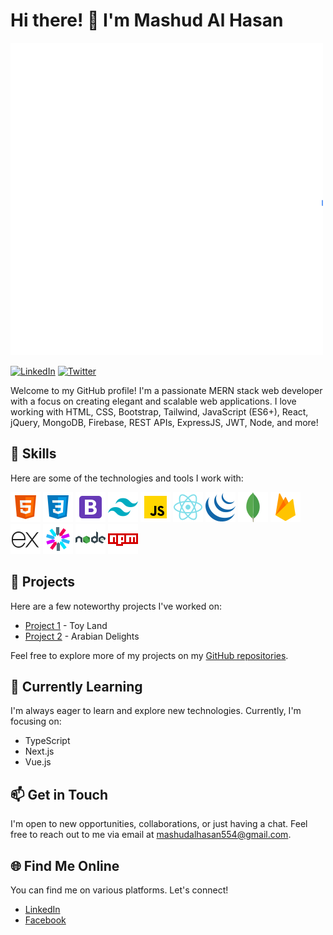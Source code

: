 # Hi there! 👋 I'm Mashud Al Hasan

![Banner](./assets/animation_500_li4x2img.gif)

[![LinkedIn](https://img.shields.io/badge/-LinkedIn-blue?style=flat-square&logo=linkedin&logoColor=white)](https://www.linkedin.com/in/mashudalhasan)
[![Twitter](https://img.shields.io/badge/-Facebook-blue?style=flat-square&logo=facebook&logoColor=white)](https://www.facebook.com/journeywithhasan)

Welcome to my GitHub profile! I'm a passionate MERN stack web developer with a focus on creating elegant and scalable web applications. I love working with HTML, CSS, Bootstrap, Tailwind, JavaScript (ES6+), React, jQuery, MongoDB, Firebase, REST APIs, ExpressJS, JWT, Node, and more!

## 🚀 Skills

Here are some of the technologies and tools I work with:

![HTML5](./assets/html-48.png) ![CSS3](./assets/css-48.png) ![Bootstrap](./assets/bootstrap-48.png) ![Tailwind CSS](./assets/tailwind-css-48.png) ![JavaScript](./assets/js-48.png) ![React](./assets/react-native-48.png) ![jQuery](./assets/jquery-48.png) ![MongoDB](./assets/mongodb-48.png) ![Firebase](./assets/firebase-48.png) ![ExpressJS](./assets/express-js-48.png) ![JWT](./assets/jwt-48.png) ![Node.js](./assets/nodejs-48.png) ![npm](./assets/npm-48.png)

## 💼 Projects

Here are a few noteworthy projects I've worked on:

- [Project 1](https://github.com/mashudalhasan/toy-land-client) - Toy Land
- [Project 2](https://github.com/mashudalhasan/arabian-delights-client) - Arabian Delights

Feel free to explore more of my projects on my [GitHub repositories](https://github.com/mashudalhasan).

## 🌱 Currently Learning

I'm always eager to learn and explore new technologies. Currently, I'm focusing on:

- TypeScript
- Next.js
- Vue.js

## 📫 Get in Touch

I'm open to new opportunities, collaborations, or just having a chat. Feel free to reach out to me via email at [mashudalhasan554@gmail.com](mailto:mashudalhasan554@gmail.com).

## 🌐 Find Me Online

You can find me on various platforms. Let's connect!

- [LinkedIn](https://www.linkedin.com/in/mashudalhasan)
- [Facebook](https://www.facebook.com/journeywithhasan)
